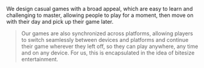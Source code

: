 We design casual games with a broad appeal, which are easy to learn and challenging to master, allowing people to play for a moment, then move on with their day and pick up their game later.

> Our games are also synchronized across platforms, allowing players to switch seamlessly between devices and platforms and continue their game wherever they left off, so they can play anywhere, any time and on any device. For us, this is encapsulated in the idea of bitesize entertainment.



<!-- https://docs.github.com/en/get-started/writing-on-github/getting-started-with-writing-and-formatting-on-github/basic-writing-and-formatting-syntax -->
